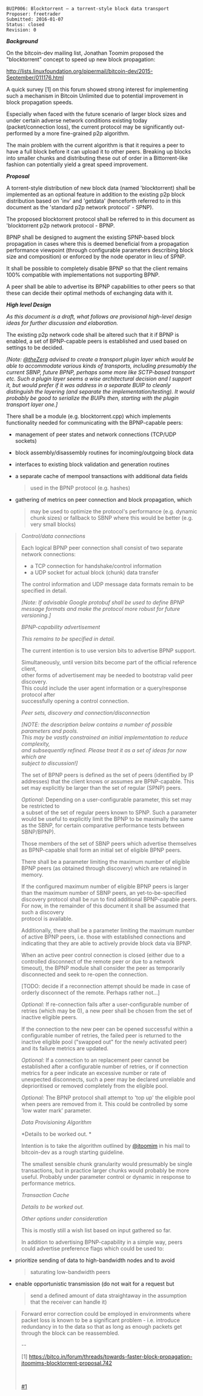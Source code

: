     BUIP006: Blocktorrent – a torrent-style block data transport
    Proposer: freetrader
    Submitted: 2016-01-07
    Status: closed
    Revision: 0

***Background***  
  
On the bitcoin-dev mailing list, Jonathan Toomim proposed the
"blocktorrent" concept to speed up new block propagation:

<http://lists.linuxfoundation.org/pipermail/bitcoin-dev/2015-September/011176.html>

A quick survey \[1\] on this forum showed strong interest for
implementing such a mechanism in Bitcoin Unlimited due to potential
improvement in block propagation speeds.  
  
Especially when faced with the future scenario of larger block sizes and
under certain adverse network conditions existing today
(packet/connection loss), the current protocol may be significantly
out-performed by a more fine-grained p2p algorithm.  
  
The main problem with the current algorithm is that it requires a peer
to have a full block before it can upload it to other peers. Breaking up
blocks into smaller chunks and distributing these out of order in a
Bittorrent-like fashion can potentially yield a great speed
improvement.  
  
***Proposal***  
  
A torrent-style distribution of new block data (named 'blocktorrent)
shall be implemented as an optional feature in addition to the existing
p2p block distribution based on 'inv' and 'getdata' (henceforth referred
to in this document as the 'standard p2p network protocol' - SPNP).  
  
The proposed blocktorrent protocol shall be referred to in this document
as 'blocktorrent p2p network protocol - BPNP.  
  
BPNP shall be designed to augment the existing SPNP-based block
propagation in cases where this is deemed beneficial from a propagation
performance viewpoint (through configurable parameters describing block
size and composition) or enforced by the node operator in lieu of
SPNP.  
  
It shall be possible to completely disable BPNP so that the client
remains 100% compatible with implementations not supporting BPNP.  
  
A peer shall be able to advertise its BPNP capabilities to other peers
so that these can decide their optimal methods of exchanging data with
it.  
  
***High level Design***  
  
*As this document is a draft, what follows are provisional high-level
design ideas for further discussion and elaboration.*  
  
The existing p2p network code shall be altered such that it if BPNP is
enabled, a set of BPNP-capable peers is established and used based on
settings to be decided.  
  
*\[Note: *[*@theZerg*](https://bitco.in/forum/members/59/)* advised to
create a transport plugin layer which would be able to accommodate
various kinds of transports, including presumably the current SBNP,
future BPNP, perhaps some more like SCTP-based transport etc. Such a
plugin layer seems a wise architectural decision and I support it, but
would prefer if it was address in a separate BUIP to cleanly distinguish
the layering (and separate the implementation/testing). It would
probably be good to serialize the BUIPs then, starting with the plugin
transport layer one.\]*  
  
There shall be a module (e.g. blocktorrent.cpp) which implements
functionality needed for communicating with the BPNP-capable peers:

</blockquote>

-   management of peer states and network connections (TCP/UDP sockets)

-   block assembly/disassembly routines for incoming/outgoing block data

-   interfaces to existing block validation and generation routines

-   a separate cache of mempool transactions with additional data fields
    > used in the BPNP protocol (e.g. hashes)

-   gathering of metrics on peer connection and block propagation, which
    > may be used to optimize the protocol's performance (e.g. dynamic
    > chunk sizes) or fallback to SBNP where this would be better (e.g.
    > very small blocks)

> *Control/data connections*  
>   
> Each logical BPNP peer connection shall consist of two separate
> network connections:  
>   
> - a TCP connection for handshake/control information  
> - a UDP socket for actual block (chunk) data transfer  
>   
> The control information and UDP message data formats remain to be
> specified in detail.  
>   
> *\[Note: If advisable Google protobuf shall be used to define BPNP
> message formats and make the protocol more robust for future
> versioning.\]*  
>   
>   
> *BPNP-capability advertisement*  
>   
> *This remains to be specified in detail.*  
>   
> The current intention is to use version bits to advertise BPNP
> support.  
>   
> Simultaneously, until version bits become part of the official
> reference client,  
> other forms of advertisement may be needed to bootstrap valid peer
> discovery.  
> This could include the user agent information or a query/response
> protocol after  
> successfully opening a control connection.  
>   
>   
> *Peer sets, discovery and connection/disconnection*  
>   
> *\[NOTE: the description below contains a number of possible
> parameters and pools.  
> This may be vastly constrained an initial implementation to reduce
> complexity,  
> and subsequently refined. Please treat it as a set of ideas for now
> which are  
> subject to discussion!\]*  
>   
> The set of BPNP peers is defined as the set of peers (identified by IP
> addresses) that the client knows or assumes are BPNP-capable. This set
> may explicitly be larger than the set of regular (SPNP) peers.  
>   
> *Optional*: Depending on a user-configurable parameter, this set may
> be restricted to  
> a subset of the set of regular peers known to SPNP. Such a parameter
> would be useful to explicitly limit the BPNP to be maximally the same
> as the SBNP, for certain comparative performance tests between
> SBNP/BPNP).  
>   
> Those members of the set of SBNP peers which advertise themselves as
> BPNP-capable shall form an initial set of eligible BPNP peers.  
>   
> There shall be a parameter limiting the maximum number of eligible
> BPNP peers (as obtained through discovery) which are retained in
> memory.  
>   
> If the configured maximum number of eligible BPNP peers is larger than
> the maximum number of SBNP peers, an yet-to-be-specified discovery
> protocol shall be run to find additional BPNP-capable peers. For now,
> in the remainder of this document it shall be assumed that such a
> discovery  
> protocol is available.  
>   
> Additionally, there shall be a parameter limiting the maximum number
> of active BPNP peers, i.e. those with established connections and
> indicating that they are able to actively provide block data via
> BPNP.  
>   
> When an active peer control connection is closed (either due to a
> controlled disconnect of the remote peer or due to a network timeout),
> the BPNP module shall consider the peer as temporarily disconnected
> and seek to re-open the connection.  
>   
> \[TODO: decide if a reconnection attempt should be made in case of
> orderly disconnect of the remote. Perhaps rather not...\]  
>   
> *Optional:* If re-connection fails after a user-configurable number of
> retries (which may be 0), a new peer shall be chosen from the set of
> inactive eligible peers.  
>   
> If the connection to the new peer can be opened successful within a
> configurable number of retries, the failed peer is returned to the
> inactive eligible pool ("swapped out" for the newly activated peer)
> and its failure metrics are updated.  
>   
> *Optional:* If a connection to an replacement peer cannot be
> established after a configurable number of retries, or if connection
> metrics for a peer indicate an excessive number or rate of unexpected
> disconnects, such a peer may be declared unreliable and deprioritised
> or removed completely from the eligible pool.  
>   
> *Optional:* The BPNP protocol shall attempt to 'top up' the eligible
> pool when peers are removed from it. This could be controlled by some
> 'low water mark' parameter.  
>   
>   
> *Data Provisioning Algorithm*  
>   
> *Details to be worked out. *  
>   
> Intention is to take the algorithm outlined
> by [@jtoomim](https://bitco.in/forum/members/584/) in his mail to
> bitcoin-dev as a rough starting guideline.  
>   
> The smallest sensible chunk granularity would presumably be single
> transactions, but in practice larger chunks would probably be more
> useful. Probably under parameter control or dynamic in response to
> performance metrics.  
>   
>   
> *Transaction Cache*  
>   
> *Details to be worked out.*  
>   
>   
> *Other options under consideration*  
>   
> This is mostly still a wish list based on input gathered so far.  
>   
> In addition to advertising BPNP-capability in a simple way, peers
> could advertise preference flags which could be used to:

-   prioritize sending of data to high-bandwidth nodes and to avoid
    > saturating low-bandwidth peers

-   enable opportunistic transmission (do not wait for a request but
    > send a defined amount of data straightaway in the assumption that
    > the receiver can handle it)

> Forward error correction could be employed in environments where
> packet loss is known to be a significant problem - i.e. introduce
> redundancy in to the data so that as long as enough packets get
> through the block can be reassembled.  
>   
> --  
>   
> \[1\] https://bitco.in/forum/threads/towards-faster-block-propagation-jtoomims-blocktorrent-proposal.742
>
>  
>
> [\#1](https://bitco.in/forum/threads/buip006-blocktorrent-–-a-torrent-style-block-data-transport.747/ "wikilink")
